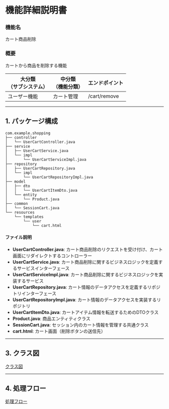 # 機能詳細説明書
### 機能名
カート商品削除

### 概要
カートから商品を削除する機能

|大分類<br>（サブシステム）|中分類<br>（機能分類）|エンドポイント|
|----|----|----|
|ユーザー機能|カート管理|/cart/remove|

---

## 1. パッケージ構成
```
com.example.shopping
├── controller
│   └── UserCartController.java
├── service
│   ├── UserCartService.java
│   └── impl
│       └── UserCartServiceImpl.java
├── repository
│   ├── UserCartRepository.java
│   └── impl
│       └── UserCartRepositoryImpl.java
├── model
│   ├── dto
│   │   └── UserCartItemDto.java
│   └── entity
│       └── Product.java
├── common
│   └── SessionCart.java
└── resources
    └── templates
        └── user
            └── cart.html
```

#### ファイル説明
- **UserCartController.java**: カート商品削除のリクエストを受け付け、カート画面にリダイレクトするコントローラー
- **UserCartService.java**: カート商品削除に関するビジネスロジックを定義するサービスインターフェース
- **UserCartServiceImpl.java**: カート商品削除に関するビジネスロジックを実装するサービス
- **UserCartRepository.java**: カート情報のデータアクセスを定義するリポジトリインターフェース
- **UserCartRepositoryImpl.java**: カート情報のデータアクセスを実装するリポジトリ
- **UserCartItemDto.java**: カートアイテム情報を転送するためのDTOクラス
- **Product.java**: 商品エンティティクラス
- **SessionCart.java**: セッション内のカート情報を管理する共通クラス
- **cart.html**: カート画面（削除ボタンの送信先）

---

## 3. クラス図
[クラス図](class/cl-removeFromCart.md)

---

## 4. 処理フロー
[処理フロー](sequence/sq-removeFromCart.md)